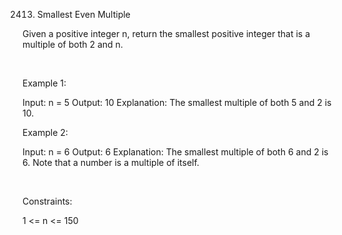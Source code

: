 2413. Smallest Even Multiple

Given a positive integer n, return the smallest positive integer that is a multiple of both 2 and n.

 

Example 1:

Input: n = 5
Output: 10
Explanation: The smallest multiple of both 5 and 2 is 10.


Example 2:

Input: n = 6
Output: 6
Explanation: The smallest multiple of both 6 and 2 is 6. Note that a number is a multiple of itself.


 

Constraints:

1 <= n <= 150